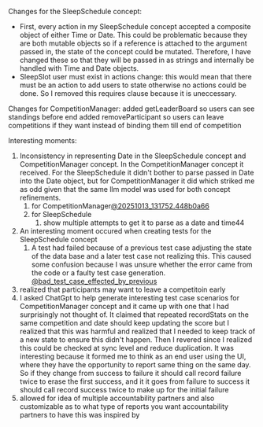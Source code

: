 Changes for the SleepSchedule concept:
- First, every action in my SleepSchedule concept accepted a composite object of either Time or Date. This could be problematic because they are both mutable objects so if a reference is attached to the argument passed in, the state of the concept could be mutated. Therefore, I have changed these so that they will be passed in as strings and internally be handled with Time and Date objects. 
- SleepSlot user must exist in actions change: this would mean that there must be an action to add users to state otherwise no actions could be done. So I removed this requires clause because it is uneccessary.


Changes for CompetitionManager:
	added getLeaderBoard so users can see standings before end
	added removeParticipant so users can leave competitions if they want instead of binding them till end of competition


Interesting moments:
1. Inconsistency in representing Date in the SleepSchedule concept and CompetitionManager concept. In the CompetitionManager concept it received. For the SleepSchedule it didn't bother to parse passed in Date into the Date object, but for CompetitionManager it did which striked me as odd given that the same llm model was used for both concept refinements.
	1. for CompetitionManager[@20251013_131752.448b0a66](../../context/design/concepts/CompetitionManager/CompetitionManager.md/20251013_131752.448b0a66.md)
	2.  for SleepSchedule
		1. show multiple attempts to get it to parse as a date and time44
2. An interesting moment occured when creating tests for the SleepSchedule concept
	1. A test had failed because of a previous test case adjusting the state of the data base and a later test case not realizing this. This caused some confusion because I was unsure whether the error came from the code or a faulty test case generation. [@bad_test_case_effected_by_previous](context/design/concepts/SleepSchedule/testing.md/steps/response.2ba700cb.md) 
3. realized that participants may want to leave a competitoin early 
4. I asked ChatGpt to help generate interesting test case scenarios for CompetitionManager concept and it came up with one that I had surprisingly not thought of. It claimed that repeated recordStats on the same competition and date should keep updating the score but I realized that this was harmful and realized that I needed to keep track of a new state to ensure this didn't happen. Then I revered since I realized this could be checked at sync level and reduce duplication. It was interesting because it formed me to think as an end user using the UI, where they have the opportunity to report same thing on the same day. So if they change from success to failure it should call record failure twice to erase the first success, and it it goes from failure to success it should call record success twice to make up for the initial failure
5. allowed for idea of multiple accountability partners and also customizable as to what type of reports you want accountability partners to have this was inspired by 